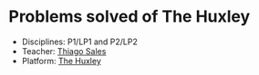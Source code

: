 # Problems solved of The Huxley
- Disciplines: P1/LP1 and P2/LP2 
- Teacher: [Thiago Sales](https://github.com/thiagobrunoms)
- Platform: [The Huxley](http://thehuxley.com)
